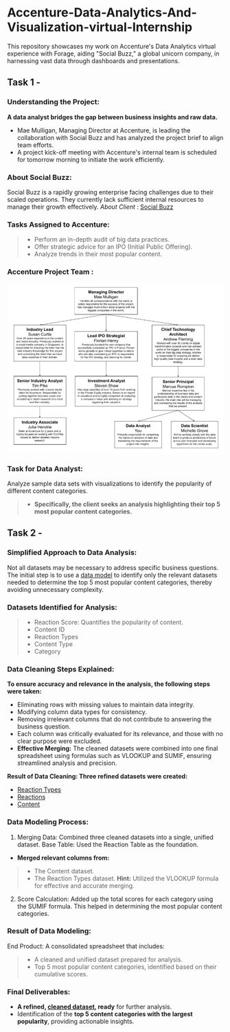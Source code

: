# Accenture-Data-Analytics-And-Visualization-virtual-Internship
This repository showcases my work on Accenture's Data Analytics virtual experience with Forage, aiding "Social Buzz," a global unicorn company, in harnessing vast data through dashboards and presentations.
## Task 1 -
### Understanding the Project: 
**A data analyst bridges the gap between business insights and raw data.**
- Mae Mulligan, Managing Director at Accenture, is leading the collaboration with Social Buzz and has analyzed the project brief to align team efforts.
- A project kick-off meeting with Accenture's internal team is scheduled for tomorrow morning to initiate the work efficiently.

### About Social Buzz: 
Social Buzz is a rapidly growing enterprise facing challenges due to their scaled operations. They currently lack sufficient internal resources to manage their growth effectively. *About Client* : [Social Buzz](https://github.com/Digital-Naeem/Accenture-Data-Analytics-And-Visualization-virtual-Internship/blob/main/Data_Analytics%20Brief.pdf)

### Tasks Assigned to Accenture:
>- Perform an in-depth audit of big data practices.
>- Offer strategic advice for an IPO (Initial Public Offering).
>- Analyze trends in their most popular content.

### Accenture Project Team :
<img src = "Project Team.png">

### Task for Data Analyst: 
Analyze sample data sets with visualizations to identify the popularity of different content categories. 
>- **Specifically, the client seeks an analysis highlighting their top 5 most popular content categories.**
## Task 2 -
### Simplified Approach to Data Analysis: 
Not all datasets may be necessary to address specific business questions. The initial step is to use a [data model](https://github.com/Digital-Naeem/Accenture-Data-Analytics-And-Visualization-virtual-Internship/blob/main/Data%20model.pdf) to identify only the relevant datasets needed to determine the top 5 most popular content categories, thereby avoiding unnecessary complexity.

### Datasets Identified for Analysis:
>- Reaction Score: Quantifies the popularity of content.
>- Content ID
>- Reaction Types
>- Content Type
>- Category

### Data Cleaning Steps Explained: 
**To ensure accuracy and relevance in the analysis, the following steps were taken:**
- Eliminating rows with missing values to maintain data integrity.
- Modifying column data types for consistency.
- Removing irrelevant columns that do not contribute to answering the business question.
- Each column was critically evaluated for its relevance, and those with no clear purpose were excluded.
- **Effective Merging:** The cleaned datasets were combined into one final spreadsheet using formulas such as VLOOKUP and SUMIF, ensuring streamlined analysis and precision.

**Result of Data Cleaning: Three refined datasets were created:**
- [Reaction Types](https://github.com/Digital-Naeem/Accenture-Data-Analytics-And-Visualization-virtual-Internship/blob/main/ReactionTypes.csv)
- [Reactions](https://github.com/Digital-Naeem/Accenture-Data-Analytics-And-Visualization-virtual-Internship/blob/main/Reactions.csv)
- [Content](https://github.com/Digital-Naeem/Accenture-Data-Analytics-And-Visualization-virtual-Internship/blob/main/Content.csv)

### Data Modeling Process: 
1. Merging Data:
Combined three cleaned datasets into a single, unified dataset.
Base Table: Used the Reaction Table as the foundation.
- **Merged relevant columns from:**
>- The Content dataset.
>- The Reaction Types dataset.
**Hint:** Utilized the VLOOKUP formula for effective and accurate merging.
2. Score Calculation:
Added up the total scores for each category using the SUMIF formula.
This helped in determining the most popular content categories.

### Result of Data Modeling:
End Product: A consolidated spreadsheet that includes:
>- A cleaned and unified dataset prepared for analysis.
>- Top 5 most popular content categories, identified based on their cumulative scores.

### Final Deliverables:
- **A refined, [cleaned dataset](https://github.com/Digital-Naeem/Accenture-Data-Analytics-And-Visualization-virtual-Internship/blob/main/Cleaned%20Dataset.xlsx), ready** for further analysis.
- Identification of the **top 5 content categories with the largest popularity**, providing actionable insights.
